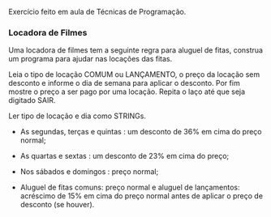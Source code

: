 Exercício feito em aula de Técnicas de Programação.

### Locadora de Filmes

Uma locadora de filmes tem a seguinte regra para aluguel de fitas, construa um programa para ajudar nas locações das fitas.

Leia o tipo de locação COMUM ou LANÇAMENTO, o preço da locação sem desconto e informe o dia de semana para aplicar o desconto. Por fim mostre o preço a ser pago por uma locação. Repita o laço até que seja digitado SAIR.

Ler tipo de locação e dia como STRINGs.

- As segundas, terças e quintas : um desconto de 36% em cima do preço normal;

- As quartas e sextas : um desconto de 23% em cima do preço;

- Nos sábados e domingos : preço normal;

- Aluguel de fitas comuns: preço normal e aluguel de lançamentos: acréscimo de 15% em cima do preço normal antes de aplicar o preço de desconto (se houver).

